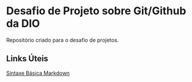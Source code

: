 # Desafio de Projeto sobre Git/Github da DIO
Repositório criado para o desafio de projetos.

## Links Úteis
[Sintaxe Básica Markdown](https://www.markdownguide.org/basic-syntax)

